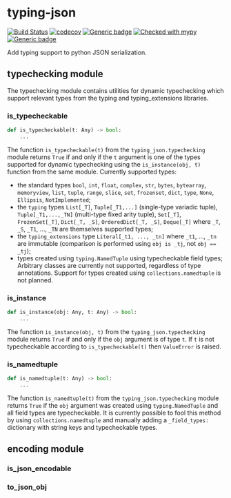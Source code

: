 # typing-json
[![Build Status](https://api.travis-ci.com/sg495/typing-json.svg?branch=master)](https://travis-ci.com/sg495/typing-json)
[![codecov](https://codecov.io/gh/sg495/typing-json/graph/badge.svg)](https://codecov.io/gh/sg495/typing-json/)
[![Generic badge](https://img.shields.io/badge/python-3.7.4+-green.svg)](https://shields.io/)
[![Checked with mypy](http://www.mypy-lang.org/static/mypy_badge.svg)](http://mypy-lang.org/)
[![Generic badge](https://img.shields.io/badge/license-MIT-green.svg)](https://choosealicense.com/licenses/mit/)

Add typing support to python JSON serialization.


## typechecking module

The typechecking module contains utilities for dynamic typechecking which support relevant types from the typing and typing_extensions libraries.

### is_typecheckable

```python
def is_typecheckable(t: Any) -> bool:
    ...
````

The function `is_typecheckable(t)` from the `typing_json.typechecking` module returns `True` if and only if the `t` argument is one of the types supported for dynamic typechecking using the `is_instance(obj, t)` function from the same module. Currently supported types:

- the standard types `bool`, `int`, `float`, `complex`, `str`, `bytes`, `bytearray`, `memoryview`, `list`, `tuple`, `range`, `slice`, `set`, `frozenset`, `dict`, `type`, `None`, `Ellipsis`, `NotImplemented`;
- the `typing` types `List[_T]`, `Tuple[_T1,...]` (single-type variadic tuple), `Tuple[_T1,...,_TN]` (multi-type fixed arity tuple), `Set[_T]`, `FrozenSet[_T]`, `Dict[_T, _S]`, `OrderedDict[_T, _S]`, `Deque[_T]` where `_T`, `_S`, `_T1`, ..., `_TN` are themselves supported types;
- the `typing_extensions` type `Literal[_t1, ..., _tn]` where `_t1`, ..., `_tn` are immutable (comparison is performed using `obj is _tj`, not `obj == _tj`);
- types created using `typing.NamedTuple` using typecheckable field types;
Arbitrary classes are currently not supported, regardless of type annotations. Support for types created using `collections.namedtuple` is not planned.

### is_instance

```python
def is_instance(obj: Any, t: Any) -> bool:
    ...
````

The function `is_instance(obj, t)` from the `typing_json.typechecking` module returns `True` if and only if the `obj` argument is of type `t`. If `t` is not typecheckable according to `is_typecheckable(t)` then `ValueError` is raised.


### is_namedtuple

```python
def is_namedtuple(t: Any) -> bool:
    ...
```

The function `is_namedtuple(t)` from the `typing_json.typechecking` module returns `True` if the `obj` argument was created using `typing.NamedTuple` and all field types are typecheckable. It is currently possible to fool this method by using `collections.namedtuple` and manually adding a `_field_types:` dictionary with string keys and typecheckable types.

## encoding module

### is_json_encodable

### to_json_obj